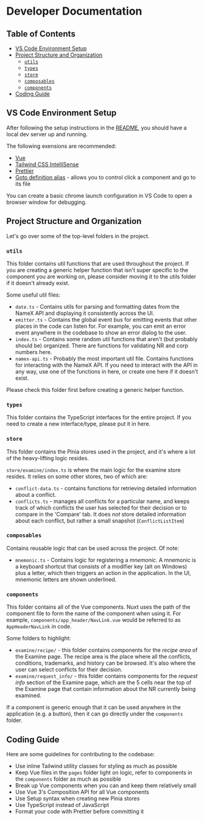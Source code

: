 # Developer Documentation

## Table of Contents

- [VS Code Environment Setup](#vs-code-environment-setup)
- [Project Structure and Organization](#project-structure-and-organization)
  - [`utils`](#utils)
  - [`types`](#types)
  - [`store`](#store)
  - [`composables`](#composables)
  - [`components`](#components)
- [Coding Guide](#coding-guide)

## VS Code Environment Setup

After following the setup instructions in the [README](./README.md#setup), you should have a local dev server up and running.

The following exensions are recommended:

- [Vue](https://marketplace.visualstudio.com/items?itemName=Vue.volar)
- [Tailwind CSS IntelliSense](https://marketplace.visualstudio.com/items?itemName=bradlc.vscode-tailwindcss)
- [Prettier](https://marketplace.visualstudio.com/items?itemName=esbenp.prettier-vscode)
- [Goto definition alias](https://marketplace.visualstudio.com/items?itemName=antfu.goto-alias) - allows you to control click a component and go to its file

You can create a basic chrome launch configuration in VS Code to open a browser window for debugging.

## Project Structure and Organization

Let's go over some of the top-level folders in the project.

### `utils`

This folder contains util functions that are used throughout the project. If you are creating a generic helper function that isn't super specific to the component you are working on, please consider moving it to the utils folder if it doesn't already exist.

Some useful util files:

- `date.ts` - Contains utils for parsing and formatting dates from the NameX API and displaying it consistently across the UI.
- `emitter.ts` - Contains the global event bus for emitting events that other places in the code can listen for. For example, you can emit an error event anywhere in the codebase to show an error dialog to the user.
- `index.ts` - Contains some random util functions that aren't (but probably should be) organized. There are functions for validating NR and corp numbers here.
- `namex-api.ts` - Probably the most important util file. Contains functions for interacting with the NameX API. If you need to interact with the API in any way, use one of the functions in here, or create one here if it doesn't exist.

Please check this folder first before creating a generic helper function.

### `types`

This folder contains the TypeScript interfaces for the entire project. If you need to create a new interface/type, please put it in here.

### `store`

This folder contains the Pinia stores used in the project, and it's where a lot of the heavy-lifting logic resides.

`store/examine/index.ts` is where the main logic for the examine store resides. It relies on some other stores, two of which are:

- `conflict-data.ts` - contains functions for retrieving detailed information about a conflict.
- `conflicts.ts` - manages all conflicts for a particular name, and keeps track of which conflicts the user has selected for their decision or to compare in the 'Compare' tab. It does _not_ store detailed information about each conflict, but rather a small snapshot (`ConflictListItem`)

### `composables`

Contains reusable logic that can be used across the project. Of note:

- `mnemonic.ts` - Contains logic for registering a _mnemonic_. A mnemonic is a keyboard shortcut that consists of a modifier key (alt on Windows) plus a letter, which then triggers an action in the application. In the UI, mnemonic letters are shown underlined.

### `components`

This folder contains all of the Vue components.
Nuxt uses the path of the component file to form the name of the component when using it. For example, `components/app_header/NavLink.vue` would be referred to as `AppHeaderNavLink` in code.

Some folders to highlight:

- `examine/recipe/` - this folder contains components for the _recipe area_ of the Examine page. The recipe area is the place where all the conflicts, conditions, trademarks, and history can be browsed. It's also where the user can select conflicts for their decision.
- `examine/request_info/` - this folder contains components for the _request info_ section of the Examine page, which are the 5 cells near the top of the Examine page that contain information about the NR currently being examined.

If a component is generic enough that it can be used anywhere in the application (e.g. a button), then it can go directly under the `components` folder.

## Coding Guide

Here are some guidelines for contributing to the codebase:

- Use inline Tailwind utility classes for styling as much as possible
- Keep Vue files in the `pages` folder light on logic, refer to components in the `components` folder as much as possible
- Break up Vue components when you can and keep them relatively small
- Use Vue 3's Composition API for all Vue components
- Use Setup syntax when creating new Pinia stores
- Use TypeScript instead of JavaScript
- Format your code with Prettier before committing it
